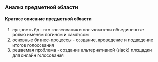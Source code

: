 ### Анализ предметной области
#### Краткое описание предметной области 
1. сущность бд - это голосования и пользователи объединенные ролью именем логином и кампусом 
2. основные бизнес-процессы - создание, проведение и подведение итогов  голосования
3. решаемая проблема - создание альтернативной (slack) площадки для онлайн голосования

